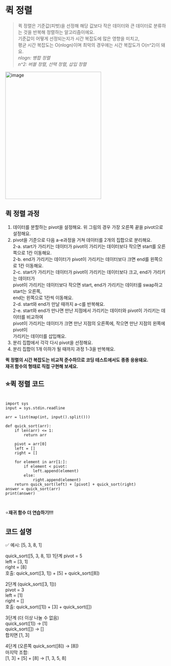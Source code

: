 퀵 정렬
=========
> 퀵 정렬은 기준값(피벗)을 선정해 해당 값보다 작은 데이터와 큰 데이터로 분류하는 것을 반복해 정렬하는 알고리즘이에요.  
> 기준값이 어떻게 선정되는지가 시간 복잡도에 많은 영향을 미치고,  
> 평균 시간 복잡도는 O(nlogn)이며 최악의 경우에는 시간 복잡도가 O(n^2)이 돼요.  
> *nlogn: 병합 정렬*  
> *n^2: 버블 정렬, 선택 정렬, 삽입 정렬*

<img width="299" height="397" alt="image" src="https://github.com/user-attachments/assets/f47d0c19-ea87-4c10-8676-e139f89e499a" />


퀵 정렬 과정
-----------
1. 데이터를 분할하는 pivot을 설정해요. 위 그림의 경우 가장 오른쪽 끝을 pivot으로 설정해요.  
2. pivot을 기준으로 다음 a-e과정을 거쳐 데이터를 2개의 집합으로 분리해요.    
   2-a. start가 가리키는 데이터가 pivot이 가리키는 데이터보다 작으면 start를 오른쪽으로 1칸 이동해요.    
   2-b. end가 가리키는 데이터가 pivot이 가리키는 데이터보다 크면 end를 왼쪽으로 1칸 이동해요.    
   2-c. start가 가리키는 데이터가 pivot이 가리키는 데이터보다 크고, end가 가리키는 데이터가  
   pivot이 가리키는 데이터보다 작으면 start, end가 가리키는 데이터를 swap하고 start는 오른쪽,  
   end는 왼쪽으로 1칸씩 이동해요.  
   2-d. start와 end가 만날 때까지 a-c를 반복해요.  
   2-e. start와 end가 만나면 만난 지점에서 가리키는 데이터와 pivot이 가리키는 데이터를 비교하여  
        pivot이 가리키는 데이터가 크면 만난 지점의 오른쪽에, 작으면 만난 지점의 왼쪽에 pivot이  
        가리키는 데이터를 삽입해요.  
3. 분리 집합에서 각각 다시 pivot을 선정해요.  
4. 분리 집합이 1개 이하가 될 때까지 과정 1-3을 반복해요.

**퀵 정렬의 시간 복잡도는 비교적 준수하므로 코딩 테스트에서도 종종 응용돼요.**    
**재귀 함수의 형태로 직접 구현해 보세요.**

⭐퀵 정렬 코드
-------------
<pre>
  <code>
import sys
input = sys.stdin.readline

arr = list(map(int, input().split()))

def quick_sort(arr):
    if len(arr) <= 1:
        return arr

    pivot = arr[0]
    left = []
    right = []

    for element in arr[1:]:
        if element < pivot:
            left.append(element)
        else:
            right.append(element)
    return quick_sort(left) + [pivot] + quick_sort(right)
answer = quick_sort(arr)
print(answer)

  </code>
</pre>

⭐**재귀 함수 더 연습하기!!!**

코드 설명
------------
✅ 예시: [5, 3, 8, 1]

quick_sort([5, 3, 8, 1])
1단계
pivot = 5  
left = [3, 1]  
right = [8]  
호출: quick_sort([3, 1]) + [5] + quick_sort([8])  

2단계 (quick_sort([3, 1]))  
pivot = 3    
left = [1]  
right = []  
호출: quick_sort([1]) + [3] + quick_sort([])  

3단계 (더 이상 나눌 수 없음)  
quick_sort([1]) → [1]  
quick_sort([]) → []  
합치면 [1, 3]  

4단계 (오른쪽 quick_sort([8]) → [8])  
마지막 조합:  
[1, 3] + [5] + [8] → [1, 3, 5, 8]  


